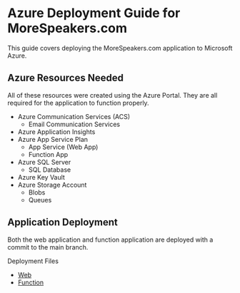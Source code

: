 # Azure Deployment Guide for MoreSpeakers.com

This guide covers deploying the MoreSpeakers.com application to Microsoft Azure.

## Azure Resources Needed

All of these resources were created using the Azure Portal.
They are all required for the application to function properly.

- Azure Communication Services (ACS)
  - Email Communication Services
- Azure Application Insights
- Azure App Service Plan
  - App Service (Web App)
  - Function App
- Azure SQL Server
  - SQL Database
- Azure Key Vault
- Azure Storage Account
  - Blobs
  - Queues

## Application Deployment

Both the web application and function application are deployed with a commit to the main branch.

Deployment Files

- [Web](../.github/workflows/publish-function-app.yml)
- [Function](../.github/workflows/publish-web-app.yml)
 